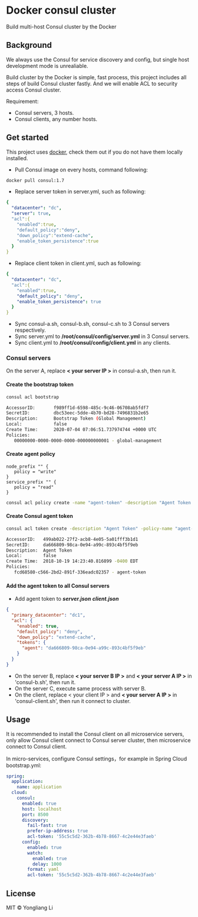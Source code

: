 # Docker consul cluster
Build multi-host Consul cluster by the Docker

## Background
We always use the Consul for service discovery and config, but single host development mode is unrealiable.


Build cluster by the Docker is simple, fast process, this project includes all steps of build Consul cluster fastly.
And we will enable ACL to security access Consul cluster.

Requirement:
+ Consul servers, 3 hosts.
+ Consul clients, any number hosts.

## Get started
This project uses [docker](https://docs.docker.com/install/),
check them out if you do not have them locally installed.

+ Pull Consul image on every hosts, command following:
``` bash
docker pull consul:1.7
```

+ Replace server token in server.yml, such as following:
``` yaml
{
  "datacenter": "dc",
  "server": true,
  "acl":{
    "enabled":true,
    "default_policy":"deny",
    "down_policy":"extend-cache",
    "enable_token_persistence":true
  }
}
```

+ Replace client token in client.yml, such as following:
``` yaml
{
  "datacenter": "dc",
  "acl":{
    "enabled":true,
    "default_policy": "deny",
    "enable_token_persistence": true
  }
}
```

+ Sync consul-a.sh, consul-b.sh, consul-c.sh to 3 Consul servers respectively.
+ Sync server.yml to **/root/consul/config/server.yml** in 3 Consul servers.
+ Sync client.yml to **/root/consul/config/client.yml** in any clients.

### Consul servers
On the server A, replace **< your server IP >** in consul-a.sh, then run it.

#### Create the bootstrap token
```bash
consul acl bootstrap
```
```bash
AccessorID:       f989ff1d-6598-485c-9c46-06708ab5fdf7
SecretID:         dbc53eec-5dde-4b70-bd28-7496831b2e65
Description:      Bootstrap Token (Global Management)
Local:            false
Create Time:      2020-07-04 07:06:51.737974744 +0000 UTC
Policies:
   00000000-0000-0000-0000-000000000001 - global-management
```
#### Create agent policy
```hcl
node_prefix "" {
   policy = "write"
}
service_prefix "" {
   policy = "read"
}
```
```bash
consul acl policy create -name "agent-token" -description "Agent Token Policy" -rules @agent-policy.hcl
```

#### Create Consul agent token
```bash
consul acl token create -description "Agent Token" -policy-name "agent-token"
```
```bash
AccessorID:   499ab022-27f2-acb8-4e05-5a01fff3b1d1
SecretID:     da666809-98ca-0e94-a99c-893c4bf5f9eb
Description:  Agent Token
Local:        false
Create Time:  2018-10-19 14:23:40.816899 -0400 EDT
Policies:
   fcd68580-c566-2bd2-891f-336eadc02357 - agent-token
```

#### Add the agent token to all Consul servers
+ Add agent token to ***server.json*** ***client.json***
```json
{
  "primary_datacenter": "dc1",
  "acl": {
    "enabled": true,
    "default_policy": "deny",
    "down_policy": "extend-cache",
    "tokens": {
      "agent": "da666809-98ca-0e94-a99c-893c4bf5f9eb"
    }
  }
}
```
+ On the server B, replace **< your server B IP >** and **< your server A IP >** in 'consul-b.sh', then run it.
+ On the server C, execute same process with server B.
+ On the client, replace < your client IP > and **< your server A IP >** in 'consul-client.sh', then run it connect to cluster.

## Usage
It is recommended to install the Consul client on all microservice servers, only allow Consul client connect to Consul server cluster, then microservice connect to Consul client.

In micro-services, configure Consul settings，for example in Spring Cloud bootstrap.yml:
``` yaml
spring:
  application:
    name: application
  cloud:
    consul:
      enabled: true
      host: localhost
      port: 8500
      discovery:
        fail-fast: true
        prefer-ip-address: true
        acl-token: '55c5c5d2-362b-4b78-8667-4c2e44e3faeb'
      config:
        enabled: true
        watch:
          enabled: true
          delay: 1000
        format: yaml
        acl-token: '55c5c5d2-362b-4b78-8667-4c2e44e3faeb'
```


## License

MIT © Yongliang Li